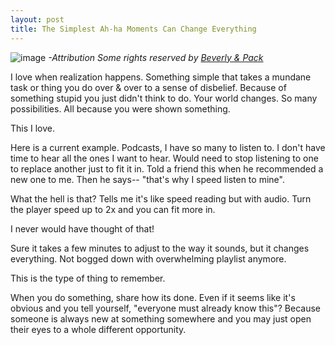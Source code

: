```yaml
---
layout: post
title: The Simplest Ah-ha Moments Can Change Everything
---
```


![image](https://farm5.staticflickr.com/4081/4736127865_ae15dbdfdc_b.jpg)
<cite>-Attribution Some rights reserved by <a href="https://flic.kr/p/8dvTNZ" target="_blank">Beverly & Pack</a>

I love when realization happens. Something simple that takes a mundane task or thing you do over & over to a sense of disbelief. Because of something stupid you just didn't think to do. Your world changes. So many possibilities. All because you were shown something. 

This I love. 

Here is a current example. Podcasts, I have so many to listen to. I don't have time to hear all the ones I want to hear. Would need to stop listening to one to replace another just to fit it in. Told a friend this when he recommended a new one to me. Then he says-- "that's why I speed listen to mine". 

What the hell is that? Tells me it's like speed reading but with audio. Turn the player speed up to 2x and you can fit more in.

I never would have thought of that!

Sure it takes a few minutes to adjust to the way it sounds, but it changes everything. Not bogged down with overwhelming playlist anymore. 

This is the type of thing to remember. 

When you do something, share how its done. Even if it seems like it's obvious and you tell yourself, "everyone must already know this"? Because someone is always new at something somewhere and you may just open their eyes to a whole different opportunity.

